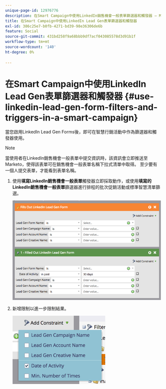 ```yaml
---
unique-page-id: 12976776
description: 在Smart Campaign中使用LinkedIn銷售機會一般表單篩選器和觸發器 — Marketo檔案 — 產品檔案
title: 在Smart Campaign中使用LinkedIn Lead Gen表單篩選器和觸發器
exl-id: 386c25e7-b0fb-4271-bd39-98e36306de6b
feature: Social
source-git-commit: 431bd258f9a68bbb9df7acf043085578d3d91b1f
workflow-type: tm+mt
source-wordcount: '140'
ht-degree: 0%

---
```


# 在Smart Campaign中使用LinkedIn Lead Gen表單篩選器和觸發器 {#use-linkedin-lead-gen-form-filters-and-triggers-in-a-smart-campaign}

當您啟用LinkedIn Lead Gen Forms後，即可在智慧行銷活動中作為篩選器和觸發器使用。

>[!NOTE]
>
>當使用者在LinkedIn銷售機會一般表單中提交資訊時，該資訊會立即推送至Marketo，使得該表單可在銷售機會一般表單名稱下拉式清單中取得。 至少要有一個人提交表單，才能看到表單名稱。

1. 使用&#x200B;**填寫LinkedIn銷售機會一般表單**&#x200B;觸發器立即採取動作，或使用&#x200B;**填寫的LinkedIn銷售機會一般表單**&#x200B;篩選器進行排程的批次促銷活動或標準智慧清單篩選。

   ![](assets/screen-shot-2017-03-29-at-2.38.03-pm.png)

1. 新增限制以進一步限制結果。

   ![](assets/lead-gen-constraints.png)

